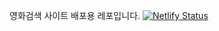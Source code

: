 영화검색 사이트 배포용 레포입니다.
[![Netlify Status](https://api.netlify.com/api/v1/badges/2616080d-d469-4125-9872-34df91e67e6e/deploy-status)](https://app.netlify.com/sites/suspicious-lumiere-0ab67d/deploys)
